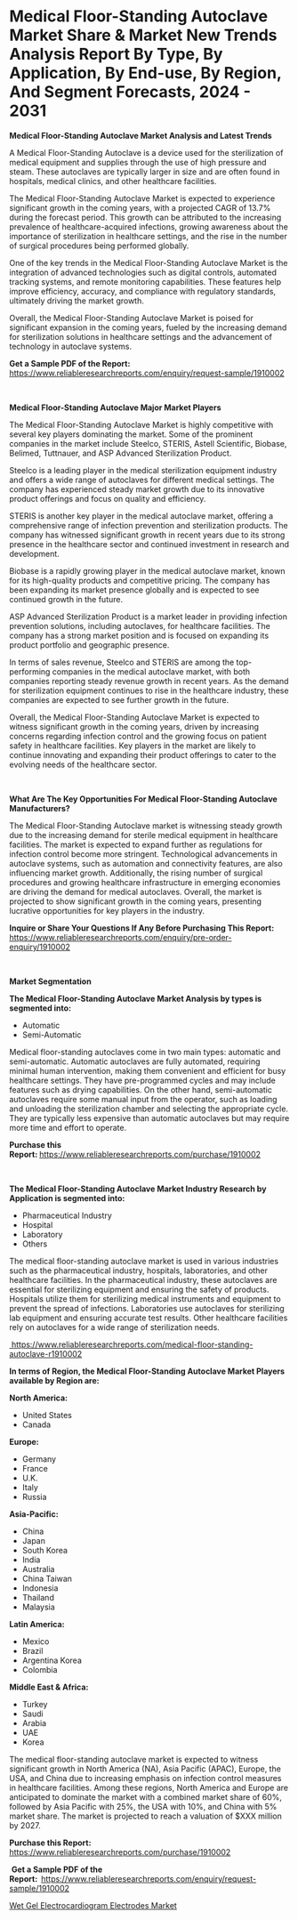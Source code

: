 <p><h1>Medical Floor-Standing Autoclave Market Share & Market New Trends Analysis Report By Type, By Application, By End-use, By Region, And Segment Forecasts, 2024 - 2031</h1></p><p><strong>Medical Floor-Standing Autoclave Market Analysis and Latest Trends</strong></p>
<p><p>A Medical Floor-Standing Autoclave is a device used for the sterilization of medical equipment and supplies through the use of high pressure and steam. These autoclaves are typically larger in size and are often found in hospitals, medical clinics, and other healthcare facilities.</p><p>The Medical Floor-Standing Autoclave Market is expected to experience significant growth in the coming years, with a projected CAGR of 13.7% during the forecast period. This growth can be attributed to the increasing prevalence of healthcare-acquired infections, growing awareness about the importance of sterilization in healthcare settings, and the rise in the number of surgical procedures being performed globally.</p><p>One of the key trends in the Medical Floor-Standing Autoclave Market is the integration of advanced technologies such as digital controls, automated tracking systems, and remote monitoring capabilities. These features help improve efficiency, accuracy, and compliance with regulatory standards, ultimately driving the market growth.</p><p>Overall, the Medical Floor-Standing Autoclave Market is poised for significant expansion in the coming years, fueled by the increasing demand for sterilization solutions in healthcare settings and the advancement of technology in autoclave systems.</p></p>
<p><strong>Get a Sample PDF of the Report:&nbsp;</strong> <a href="https://www.reliableresearchreports.com/enquiry/request-sample/1910002">https://www.reliableresearchreports.com/enquiry/request-sample/1910002</a></p>
<p>&nbsp;</p>
<p><strong>Medical Floor-Standing Autoclave Major Market Players</strong></p>
<p><p>The Medical Floor-Standing Autoclave Market is highly competitive with several key players dominating the market. Some of the prominent companies in the market include Steelco, STERIS, Astell Scientific, Biobase, Belimed, Tuttnauer, and ASP Advanced Sterilization Product.</p><p>Steelco is a leading player in the medical sterilization equipment industry and offers a wide range of autoclaves for different medical settings. The company has experienced steady market growth due to its innovative product offerings and focus on quality and efficiency.</p><p>STERIS is another key player in the medical autoclave market, offering a comprehensive range of infection prevention and sterilization products. The company has witnessed significant growth in recent years due to its strong presence in the healthcare sector and continued investment in research and development.</p><p>Biobase is a rapidly growing player in the medical autoclave market, known for its high-quality products and competitive pricing. The company has been expanding its market presence globally and is expected to see continued growth in the future.</p><p>ASP Advanced Sterilization Product is a market leader in providing infection prevention solutions, including autoclaves, for healthcare facilities. The company has a strong market position and is focused on expanding its product portfolio and geographic presence.</p><p>In terms of sales revenue, Steelco and STERIS are among the top-performing companies in the medical autoclave market, with both companies reporting steady revenue growth in recent years. As the demand for sterilization equipment continues to rise in the healthcare industry, these companies are expected to see further growth in the future.</p><p>Overall, the Medical Floor-Standing Autoclave Market is expected to witness significant growth in the coming years, driven by increasing concerns regarding infection control and the growing focus on patient safety in healthcare facilities. Key players in the market are likely to continue innovating and expanding their product offerings to cater to the evolving needs of the healthcare sector.</p></p>
<p>&nbsp;</p>
<p><strong>What Are The Key Opportunities For Medical Floor-Standing Autoclave Manufacturers?</strong></p>
<p><p>The Medical Floor-Standing Autoclave market is witnessing steady growth due to the increasing demand for sterile medical equipment in healthcare facilities. The market is expected to expand further as regulations for infection control become more stringent. Technological advancements in autoclave systems, such as automation and connectivity features, are also influencing market growth. Additionally, the rising number of surgical procedures and growing healthcare infrastructure in emerging economies are driving the demand for medical autoclaves. Overall, the market is projected to show significant growth in the coming years, presenting lucrative opportunities for key players in the industry.</p></p>
<p><strong>Inquire or Share Your Questions If Any Before Purchasing This Report:</strong> <a href="https://www.reliableresearchreports.com/enquiry/pre-order-enquiry/1910002">https://www.reliableresearchreports.com/enquiry/pre-order-enquiry/1910002</a></p>
<p>&nbsp;</p>
<p><strong>Market Segmentation</strong></p>
<p><strong>The Medical Floor-Standing Autoclave Market Analysis by types is segmented into:</strong></p>
<p><ul><li>Automatic</li><li>Semi-Automatic</li></ul></p>
<p><p>Medical floor-standing autoclaves come in two main types: automatic and semi-automatic. Automatic autoclaves are fully automated, requiring minimal human intervention, making them convenient and efficient for busy healthcare settings. They have pre-programmed cycles and may include features such as drying capabilities. On the other hand, semi-automatic autoclaves require some manual input from the operator, such as loading and unloading the sterilization chamber and selecting the appropriate cycle. They are typically less expensive than automatic autoclaves but may require more time and effort to operate.</p></p>
<p><strong>Purchase this Report:&nbsp;</strong><a href="https://www.reliableresearchreports.com/purchase/1910002">https://www.reliableresearchreports.com/purchase/1910002</a></p>
<p>&nbsp;</p>
<p><strong>The Medical Floor-Standing Autoclave Market Industry Research by Application is segmented into:</strong></p>
<p><ul><li>Pharmaceutical Industry</li><li>Hospital</li><li>Laboratory</li><li>Others</li></ul></p>
<p><p>The medical floor-standing autoclave market is used in various industries such as the pharmaceutical industry, hospitals, laboratories, and other healthcare facilities. In the pharmaceutical industry, these autoclaves are essential for sterilizing equipment and ensuring the safety of products. Hospitals utilize them for sterilizing medical instruments and equipment to prevent the spread of infections. Laboratories use autoclaves for sterilizing lab equipment and ensuring accurate test results. Other healthcare facilities rely on autoclaves for a wide range of sterilization needs.</p></p>
<p><a href="https://www.reliableresearchreports.com/medical-floor-standing-autoclave-r1910002">&nbsp;https://www.reliableresearchreports.com/medical-floor-standing-autoclave-r1910002</a></p>
<p><strong>In terms of Region, the Medical Floor-Standing Autoclave Market Players available by Region are:</strong></p>
<p>
    <p> <strong> North America: </strong>
        <ul>
            <li>United States</li>
            <li>Canada</li>
        </ul>
        </p> 
    <p> <strong> Europe: </strong>
        <ul>
            <li>Germany</li>
            <li>France</li>
            <li>U.K.</li>
            <li>Italy</li>
            <li>Russia</li>
        </ul>
        </p> 
    <p> <strong> Asia-Pacific: </strong>
        <ul>
            <li>China</li>
            <li>Japan</li>
            <li>South Korea</li>
            <li>India</li>
            <li>Australia</li>
            <li>China Taiwan</li>
            <li>Indonesia</li>
            <li>Thailand</li>
            <li>Malaysia</li>
        </ul>
        </p> 
    <p> <strong> Latin America: </strong>
        <ul>
            <li>Mexico</li>
            <li>Brazil</li>
            <li>Argentina Korea</li>
            <li>Colombia</li>
        </ul>
        </p> 
    <p> <strong> Middle East & Africa: </strong>
        <ul>
            <li>Turkey</li>
            <li>Saudi</li>
            <li>Arabia</li>
            <li>UAE</li>
            <li>Korea</li>
        </ul>
    </p>
    </p>
<p><p>The medical floor-standing autoclave market is expected to witness significant growth in North America (NA), Asia Pacific (APAC), Europe, the USA, and China due to increasing emphasis on infection control measures in healthcare facilities. Among these regions, North America and Europe are anticipated to dominate the market with a combined market share of 60%, followed by Asia Pacific with 25%, the USA with 10%, and China with 5% market share. The market is projected to reach a valuation of $XXX million by 2027.</p></p>
<p><strong>Purchase this Report: </strong><a href="https://www.reliableresearchreports.com/purchase/1910002">https://www.reliableresearchreports.com/purchase/1910002</a></p>
<p>&nbsp;<strong>Get a Sample PDF of the Report:&nbsp;&nbsp;</strong><a href="https://www.reliableresearchreports.com/enquiry/request-sample/1910002">https://www.reliableresearchreports.com/enquiry/request-sample/1910002</a></p>
<p><strong></strong></p>
<p><p><a href="https://github.com/juniordelafrance/Market-Research-Report-List-4/blob/main/wet-gel-electrocardiogram-electrodes-market.md">Wet Gel Electrocardiogram Electrodes Market</a></p></p>